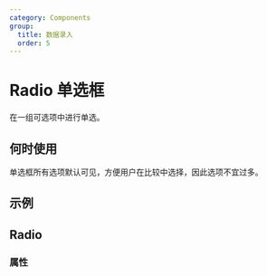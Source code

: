 ```yaml
---
category: Components
group:
  title: 数据录入
  order: 5
---
```

# Radio 单选框

在一组可选项中进行单选。

## 何时使用

单选框所有选项默认可见，方便用户在比较中选择，因此选项不宜过多。

## 示例

<code src="./demo/base.tsx"></code>


## Radio

### 属性

